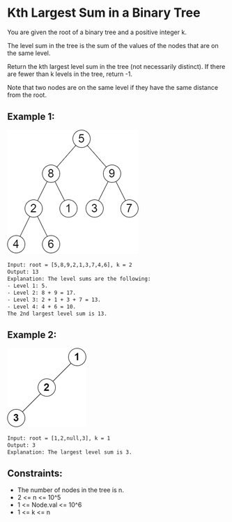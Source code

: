# Kth Largest Sum in a Binary Tree

You are given the root of a binary tree and a positive integer k.

The level sum in the tree is the sum of the values of the nodes that are on the same level.

Return the kth largest level sum in the tree (not necessarily distinct). If there are fewer than k levels in the tree, return -1.

Note that two nodes are on the same level if they have the same distance from the root.

## Example 1:

![Example 1](./images/ex1.png)

```
Input: root = [5,8,9,2,1,3,7,4,6], k = 2
Output: 13
Explanation: The level sums are the following:
- Level 1: 5.
- Level 2: 8 + 9 = 17.
- Level 3: 2 + 1 + 3 + 7 = 13.
- Level 4: 4 + 6 = 10.
The 2nd largest level sum is 13.
```

## Example 2:

![Example 2](./images/ex2.png)

```
Input: root = [1,2,null,3], k = 1
Output: 3
Explanation: The largest level sum is 3.
```

## Constraints:

- The number of nodes in the tree is n.
- 2 <= n <= 10^5
- 1 <= Node.val <= 10^6
- 1 <= k <= n
